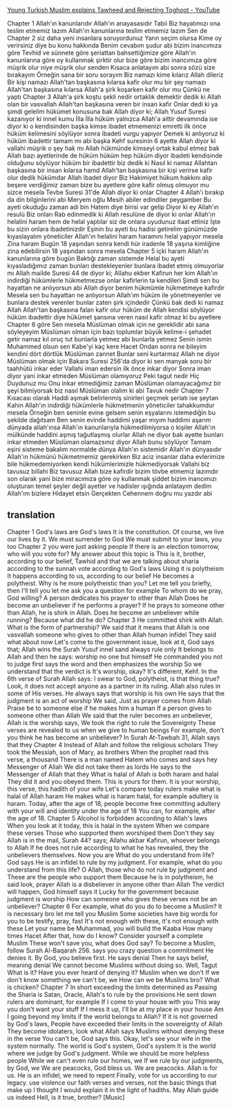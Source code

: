 [Young Turkish Muslim explains Tawheed and Rejecting Toghoot - YouTube](https://www.youtube.com/watch?v=kpwcUjcmNPw) 

Chapter 1
Allah'ın kanunlarıdır Allah'ın
anayasasıdır Tabii Biz hayatımızı ona
teslim etmemiz lazım Allah'ın
kanunlarına teslim etmemiz lazım Sen de
Chapter 2
siz daha yeni insanlara soruyordunuz
Yarın seçim olursa Kime oy verirsiniz
diye bu konu hakkında Benim cevabım
şudur abi bizim inancımıza göre Tevhid
ve sünnete göre şeriattan bahsettiğimize
göre Allah'ın kanunlarına göre oy
kullanmak şirktir
olur bize göre bizim inancımıza göre
müşrik olur niye müşrik olur senden
Kısaca anlatayım abi sonra sözü size
bırakayım Örneğin sana bir soru sorayım
Biz namazı kime kılarız Allah dileriz
Bir kişi namazı Allah'tan başkasına
kılarsa kafir olur mu bir şey namazı
Allah'tan başkasına kılarsa Allah'a şirk
koşarken kafir olur mu Çünkü ne yaptı
Chapter 3
Allah'a şirk koştu şekli nedir ortaklık
demektir dedik ki Allah olan bir
vasvallah Allah'tan başkasına veren bir
insan kafir Onlar dedi ki ya şimdi
gelelim hükümet konusuna bak Allah diyor
ki; Allah Yusuf Suresi kazanıyor ki
innel kumu İlla İlla hüküm yalnızca
Allah'a aittir devamında ise diyor ki o
kendisinden başka kimse ibadet
etmemenizi emretti ilk önce hüküm
kelimesini söylüyor sonra ibadeti vurgu
yapıyor Demek ki anlıyoruz ki hüküm
ibadettir tamam mı abi başka Kehf
suresinin 6 ayette Allah diyor ki
vallahi müşrik o şey hak mı Allah
hükmünde kimseyi ortak kabul etmez bak
Allah bazı ayetlerinde de hüküm hüküm
hep hüküm diyor ibadeti kendisinde
olduğunu söylüyor hüküm bir ibadettir
biz dedik ki Nasıl ki namaz Allahtan
başkasına bir insan kılarsa hamd
Allah'tan başkasına bir kişi verirse
kafir olur dedik hükümdar Allah ibadet
diyor Biz Hakimiyet hükum hakkını alıp
beşere verdiğimiz zaman bize bu ayetlere
göre kafir olmuş olmuyor mu sizce mesela
Tevbe Suresi 31'de Allah diyor ki onlar
Chapter 4
Allah'ı bırakıp da din bilginlerini abi
Meryem oğlu Mesih abiler edindiler
peygamber Bu ayeti okuduğu zaman adi bin
Hatem diye birisi var gelip Diyor ki ey
Allah'ın resulü Biz onları Rab edinmedik
ki Allah resulüne de diyor ki onlar
Allah'ın helalini haram hem de helal
yaptılar siz de onlara uyudunuz itaat
ettiniz İşte bu sizin onlara
ibadetinizdir Eşinin bu ayeti bu hadisi
getirelim günümüzde kıyaslayalım
yöneticiler Allah'ın helalini haram
haramını helal yapıyor mesela Zina haram
Bugün 18 yaşından sonra kendi hür
iradenle 18 yaşına kimliğine zina
edebilirsin 18 yaşından sonra mesela
Chapter 5
içki haram Allah'ın kanunlarına göre
bugün Baktığı zaman sistemde Helal bu
ayeti kıyasladığımız zaman bunları
destekleyenler bunlara ibadet etmiş
olmuyorlar mı Allah mailde Suresi 44 de
diyor ki;
Allahu ekber Kafirun her kim Allah'ın
indirdiği hükümlerle hükmetmezse onlar
kafirlerin ta kendileri Şimdi sen bu
hayattan ne anlıyorsun abi Allah diyor
benim hükmümle hükmetmeye kafirdir
Mesela sen bu hayattan ne anlıyorsun
Allah'ım hüküm ile yönetmeyenler ve
bunlara destek verenler bunlar zaten
şirk içindedir Çünkü bak dedi ki namaz
Allah Allah'tan başkasına falan kafir
olur hüküm de Allah kendisi söylüyor
hüküm ibadettir diye hükümet şansına
veren nasıl kafir olmaz ki bu ayetlere
Chapter 6
göre Sen mesela Müslüman olmak için ne
gereklidir abi sana söyleyeyim Müslüman
olman için bazı toplumlar büyük kelime-i
şehadet getir namaz kıl oruç tut
bunlarla yetmez abi bunlarla yetmez
Senin ismin Muhammed olsun sen Kabe'yi
kaç kere Hacet Ondan sonra ne bileyim
kendini dört dörtlük Müslüman zannet
Bunlar seni kurtarmaz Allah ne diyor
Müslüman olmak için Bakara Suresi 256'da
diyor ki sen manyak soru bir taahhütü
inkar eder Vallahi iman edersin ilk önce
inkar diyor Sonra iman diyor yani inkar
etmeden Müslüman olamıyoruz Peki tagut
nedir Hiç Duydunuz mu Onu inkar
etmediğimiz zaman Müslüman
olamayacağımız bir şeyi bilmiyorsak biz
nasıl Müslüman olalım ki abi Tavuk nedir
Chapter 7
Kısacası
olarak Haddi aşmak belirlenmiş sinirleri
geçmek şeriatı ise şeytan Kahin Allah'ın
indirdiği hükümlerle hükmetmenin
yöneticiler tahakkumdur mesela Örneğin
ben seninle evine gelsem senin
eşyalarını istemediğin bu şekilde
dağıtsam Ben senin evinde haddimi yaşar
mıyım haddimi aşarım dünyada allah'ınsa
Allah'ın kanunlarıyla hükmedilmiyorsa o
kişiler Allah'ın mülkünde haddini aşmış
tağutlaşmış olurlar Allah ne diyor bak
ayette bunları inkar etmeden Müslüman
olamazsınız diyor Allah bunu söylüyor
Tamam eşini sisteme bakalım normalde
dünya Allah'ın sistemidir Allah'ın
dünyasıdır Allah'ın hükmünü hükmetmemiz
gerekirken Biz aciz insanlar daha
evlerimize bile hükmedemiyorken kendi
hükümlerimizle hükmediyorsak Vallahi biz
tavusuz billahi Biz tavusuz Allah bize
kafirdir bizim tövbe etmemiz lazımdır
son olarak yani bize miracımıza göre oy
kullanmak şiddet bizim inancımızı
oluşturan temel şeyler değil ayetler ve
hadisler ışığında anlatayım dedim
Allah'ım bizlere Hidayet etsin Gerçekten
Cehennem doğru mu yazdır abi


## translation 
Chapter 1
God's laws are God's laws
It is the constitution. Of course, we live our lives by it.
We must surrender to God
We must submit to your laws, you too
Chapter 2
you were just asking people
If there is an election tomorrow, who will you vote for?
My answer about this topic is
This is it, brother, according to our belief, Tawhid
and that we are talking about sharia according to the sunnah
vote according to God's laws
Using it is polytheism
It happens according to us, according to our belief
He becomes a polytheist. Why is he more polytheistic than you?
Let me tell you briefly, then I'll tell you
let me ask you a question for example
To whom do we pray, God willing?
A person dedicates his prayer to other than Allah
Does he become an unbeliever if he performs a prayer?
If he prays to someone other than Allah, he is shirk in Allah.
Does he become an unbeliever while running? Because what did he do?
Chapter 3
He committed shirk with Allah. What is the form of partnership?
We said that it means that Allah is one
vasvallah someone who gives to other than Allah
human infidel They said what about now
Let's come to the government issue, look at it, God says
that; Allah wins the Surah Yusuf
innel sand always rule only
It belongs to Allah and then he says:
worship no one but himself
He commanded you not to judge first
says the word and then emphasizes the worship
So we understand that the verdict is
It's worship, okay? It's different, Kehf.
In the 6th verse of Surah Allah says:
I swear to God, polytheist, is that thing true?
Look, it does not accept anyone as a partner in its ruling.
Allah also rules in some of His verses.
He always says that worship is his own
He says that the judgment is an act of worship
We said, Just as prayer comes from Allah
Praise be to someone else if he makes him a human
If a person gives to someone other than Allah
We said that the ruler becomes an unbeliever, Allah is the worship
says, We took the right to rule the Sovereignty
These verses are revealed to us when we give to human beings
For example, don't you think he has become an unbeliever?
In Surah At-Tawbah 31, Allah says that they
Chapter 4
Instead of Allah and follow the religious scholars
They took the Messiah, son of Mary, as brothers
When the prophet read this verse, a thousand
There is a man named Hatem who comes and says hey
Messenger of Allah We did not take them as lords
He says to the Messenger of Allah that they
What is halal of Allah is both haram and halal
They did it and you obeyed them.
This is yours for them.
It is your worship, this verse, this hadith of your wife
Let's compare today
rulers make what is halal of Allah haram
He makes what is haram halal, for example adultery is haram.
Today, after the age of 18, people become free
committing adultery with your will and identity under the age of 18
You can, for example, after the age of 18.
Chapter 5
Alcohol is forbidden according to Allah's laws
When you look at it today, this is halal in the system
When we compare these verses
Those who supported them worshiped them
Don't they say Allah is in the mail, Surah 44?
says;
Allahu akbar Kafirun, whoever belongs to Allah
If he does not rule according to what he has revealed, they
the unbelievers themselves. Now you are
What do you understand from life? God says
He is an infidel to rule by my judgment.
For example, what do you understand from this life?
O Allah, those who do not rule by judgment and
These are the people who support them
Because he is in polytheism, he said look, prayer
Allah is a disbeliever in anyone other than Allah
The verdict will happen, God himself says it
Lucky for the government because judgment is worship
How can someone who gives these verses not be an unbeliever?
Chapter 6
For example, what do you do to become a Muslim?
It is necessary bro let me tell you Muslim
Some societies have big words for you to be
testify, pray, fast
It's not enough with these, it's not enough with these
Let your name be Muhammad, you will build the Kaaba
How many times Hacet After that, how do I know?
Consider yourself a complete Muslim
These won't save you, what does God say?
To become a Muslim, follow Surah Al-Baqarah 256.
says you crazy question a commitment
He denies it. By God, you believe first.
He says denial Then he says belief, meaning denial
We cannot become Muslims without doing so. Well, Tagut
What is it? Have you ever heard of denying it?
Muslim when we don't
If we don't know something we can't be, we
How can we be Muslims bro? What is chicken?
Chapter 7
In short
exceeding the limits determined as
Passing the Sharia is Satan, Oracle, Allah's
to rule by the provisions He sent down
rulers are dominant, for example
If I come to your house with you
This way you don't want your stuff
If I mess it up, I'll be at my place in your house
Am I going beyond my limits if the world belongs to Allah?
If it is not governed by God's laws,
People have exceeded their limits in the sovereignty of Allah
They become idolaters, look what Allah says
Muslims without denying these in the verse
You can't be, God says this.
Okay, let's see your wife in the system normally.
The world is God's system, God's system
It is the world where we judge by God's judgment.
While we should be more helpless people
While we can't even rule our homes, we
If we rule by our judgments, by God, we
We are peacocks, God bless us. We are peacocks. Allah is for us.
He is an infidel, we need to repent
Finally, vote for us according to our legacy.
use violence our faith
verses and verses, not the basic things that make up
I thought I would explain it in the light of hadiths.
May Allah guide us indeed
Hell, is it true, brother?
[Music]
